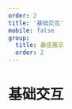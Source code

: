 ```yaml
---
order: 2
title: '基础交互'
mobile: false
group: 
  title: 最佳展示
  order: 2
---
```

# 基础交互

<code src="./demo/basic/index.tsx"></code>
